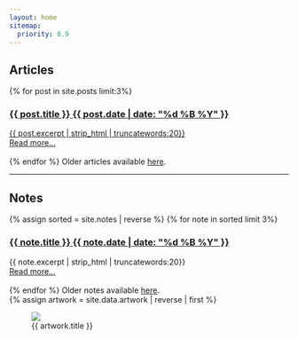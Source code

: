 ```yaml
---
layout: home
sitemap:
  priority: 0.9
---
```


<div id="home">
    <div id="flexcontainer-index" class="flexcontainer">
        <div id="text">
            <h2>Articles</h2>
            {% for post in site.posts limit:3%}
                <div class="post-teaser">
                    <a href="{{ post.url | prepend: site.baseurl }}">
                        <h3 class="post-teaser__title">
                            {{ post.title }}
                             <span class="post-teaser__date">{{ post.date | date: "%d %B %Y" }}</span>
                        </h3>
                         <span class="post-teaser__subtitle">
                            {{ post.excerpt | strip_html | truncatewords:20}}<br>
                            <a href="{{ post.url }}" class="readmore">Read more...</a><br><br>
                         </span>
                    </a>
                </div>
            {% endfor %}
            Older articles available <a href="{{ "/articles" | prepend: site.baseurl }}" class="readmore">here</a>.
            <hr/>
            <h2>Notes</h2>
            {% assign sorted = site.notes | reverse %}
            {% for note in sorted limit 3%}
                <div class="post-teaser">
                    <a href="{{ note.url | prepend: site.baseurl }}">
                        <h3 class="post-teaser__title">
                            {{ note.title }}
                             <span class="post-teaser__date">{{ note.date | date: "%d %B %Y" }}</span>
                        </h3>
                        </a>
                         <span class="post-teaser__subtitle">
                            {{ note.excerpt | strip_html | truncatewords:20}}<br>
                            <a href="{{ note.url }}" class="readmore">Read more...</a><br><br>
                         </span>
                </div>
            {% endfor %}
            Older notes available <a href="{{ "/notes" | prepend: site.baseurl }}" class="readmore">here</a>.
        </div>
        <div id="photo">
            {% assign artwork = site.data.artwork | reverse | first %}
            <figure>
                <img src="{{ artwork.url}}">
                <figcaption>{{ artwork.title }}</figcaption>
            </figure>
        </div>
    </div>
</div>
